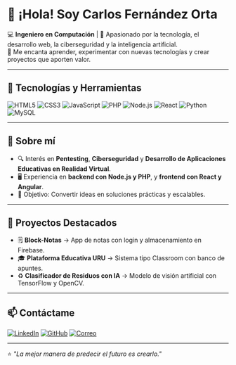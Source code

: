 # 👋 ¡Hola! Soy Carlos Fernández Orta

💻 **Ingeniero en Computación** | 📍 Apasionado por la tecnología, el desarrollo web, la ciberseguridad y la inteligencia artificial.  
🚀 Me encanta aprender, experimentar con nuevas tecnologías y crear proyectos que aporten valor.

---

## 🔧 Tecnologías y Herramientas
![HTML5](https://img.shields.io/badge/HTML5-E34F26?style=for-the-badge&logo=html5&logoColor=white)
![CSS3](https://img.shields.io/badge/CSS3-1572B6?style=for-the-badge&logo=css3&logoColor=white)
![JavaScript](https://img.shields.io/badge/JavaScript-F7DF1E?style=for-the-badge&logo=javascript&logoColor=black)
![PHP](https://img.shields.io/badge/PHP-777BB4?style=for-the-badge&logo=php&logoColor=white)
![Node.js](https://img.shields.io/badge/Node.js-339933?style=for-the-badge&logo=node.js&logoColor=white)
![React](https://img.shields.io/badge/React-20232A?style=for-the-badge&logo=react&logoColor=61DAFB)
![Python](https://img.shields.io/badge/Python-3776AB?style=for-the-badge&logo=python&logoColor=white)
![MySQL](https://img.shields.io/badge/MySQL-005C84?style=for-the-badge&logo=mysql&logoColor=white)

---

## 📌 Sobre mí
- 🔍 Interés en **Pentesting**, **Ciberseguridad** y **Desarrollo de Aplicaciones Educativas en Realidad Virtual**.
- 🖥 Experiencia en **backend con Node.js y PHP**, y **frontend con React y Angular**.
- 🎯 Objetivo: Convertir ideas en soluciones prácticas y escalables.

---

## 📂 Proyectos Destacados
- 🗒 **Block-Notas** → App de notas con login y almacenamiento en Firebase.  
- 🎓 **Plataforma Educativa URU** → Sistema tipo Classroom con banco de apuntes.  
- ♻ **Clasificador de Residuos con IA** → Modelo de visión artificial con TensorFlow y OpenCV.

---

## 📫 Contáctame
[![LinkedIn](https://img.shields.io/badge/LinkedIn-0A66C2?style=for-the-badge&logo=linkedin&logoColor=white)]([https://linkedin.com/in/tuUsuario](https://www.linkedin.com/in/carlos-fernández-orta-9210812b7))
[![GitHub](https://img.shields.io/badge/GitHub-181717?style=for-the-badge&logo=github&logoColor=white)]([https://github.com/tuUsuario](https://github.com/carlosfernandezdev/))
[![Correo](https://img.shields.io/badge/Email-D14836?style=for-the-badge&logo=gmail&logoColor=white)](mailto:carlosgustavoforta@gmail.com)

---

⭐ *"La mejor manera de predecir el futuro es crearlo."*
